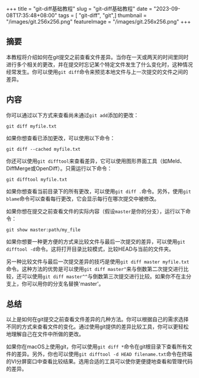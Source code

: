 +++
title = "git-diff基础教程"
slug = "git-diff基础教程"
date = "2023-09-08T17:35:48+08:00"
tags = [ "git-diff", "git",]
thumbnail = "/images/git.256x256.png"
featureImage = "/images/git.256x256.png"
+++


## 摘要

本教程将介绍如何在git提交之前查看文件差异。当你在一天或两天的时间里同时进行多个相关的更改，并在提交时忘记某个特定文件发生了什么变化时，这种情况经常发生。你可以使用`git diff`命令来预览本地文件与上一次提交的文件之间的差异。

## 内容

你可以通过以下方式来查看尚未通过`git add`添加的更改：
```shell
git diff myfile.txt
```

如果你想查看已添加更改，可以使用以下命令：
```shell
git diff --cached myfile.txt
```

你还可以使用`git difftool`来查看差异，它可以使用图形界面工具（如Meld、DiffMerge或OpenDiff）。只需运行以下命令：
```shell
git difftool myfile.txt
```

如果你想查看当前目录下的所有更改，可以使用`git diff .`命令。另外，使用`git blame`命令可以查看每行更改，它会显示每行在哪次提交中被修改。

如果你想在提交之前查看文件的实际内容（假设`master`是你的分支），运行以下命令：
```shell
git show master:path/my_file
```

如果你想要一种更方便的方式来比较文件与最后一次提交的差异，可以使用`git difftool -d`命令。这将打开目录比较模式，比较HEAD与当前的文件夹。

另一种比较文件与最后一次提交差异的技巧是使用`git diff master myfile.txt`命令。这种方法的优势是可以使用`git diff master^`来与倒数第二次提交进行比较，还可以使用`git diff master^^`与倒数第三次提交进行比较。如果你不在主分支上，你可以用你的分支名替换'master'。

## 总结

以上是如何在git提交之前查看文件差异的几种方法。你可以根据自己的需求选择不同的方式来查看文件的变化。通过使用git提供的差异比较工具，你可以更轻松地理解自己在文件中所做的更改。

如果你在macOS上使用git，你可以使用`git diff *`命令在git根目录下查看所有文件的差异。另外，你也可以使用`git difftool -d HEAD filename.txt`命令在终端的VI分屏窗口中查看比较结果。选用合适的工具可以使你更便捷地查看和管理代码的差异。


